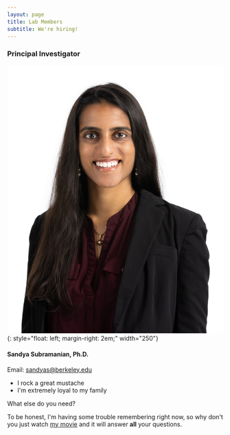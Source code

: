 ```yaml
---
layout: page
title: Lab Members
subtitle: We're hiring!
---
```


### Principal Investigator

![Sandya_headshot](/assets/img/20220609_0469_SSubramanian_cropped.jpg){: style="float: left; margin-right: 2em;" width="250"}

#### Sandya Subramanian, Ph.D.

Email: <a href="mailto:sandyas@berkeley.edu">sandyas@berkeley.edu</a>

  - I rock a great mustache
  - I'm extremely loyal to my family

What else do you need?

To be honest, I'm having some trouble remembering right now, so why don't you just watch [my movie](https://en.wikipedia.org/wiki/The_Princess_Bride_%28film%29) and it will answer **all** your questions.
